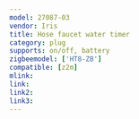```yaml
---
model: 27087-03
vendor: Iris
title: Hose faucet water timer
category: plug
supports: on/off, battery
zigbeemodel: ['HT8-ZB']
compatible: [z2m]
mlink: 
link: 
link2: 
link3: 
---
```


